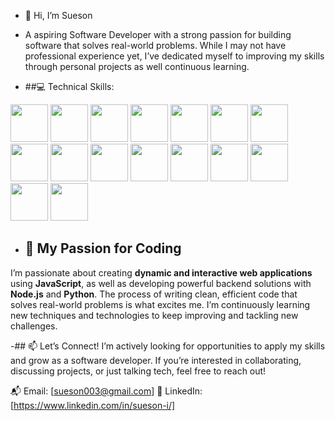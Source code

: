 - 👋 Hi, I’m Sueson
- A aspiring Software Developer with a strong passion for building software that solves real-world problems. While I may not have professional experience yet, I’ve dedicated myself to improving my skills through personal projects as well continuous learning.
  
- ##💻 Technical Skills:
 <p>
  <img src="https://img.icons8.com/?size=96&id=uJM6fQYqDaZK&format=png" style="height: 60px"/>
  <img src="https://img.icons8.com/?size=96&id=108784&format=png" style="height: 60px"/>
  <img src="https://img.icons8.com/?size=96&id=13441&format=png" style="height: 60px"/>
  <img src="https://img.icons8.com/?size=80&id=bzf0DqjXFHIW&format=png" style="height: 60px"/>
  <img src="https://img.icons8.com/?size=96&id=hsPbhkOH4FMe&format=png" style="height: 60px"/>
  <img src="https://img.icons8.com/?size=128&id=AU6Wc7r56Fxz&format=png" style="height: 60px"/>
  <img src="https://img.icons8.com/?size=128&id=2ZOaTclOqD4q&format=png" style="height: 60px"/>
  <img src="https://img.icons8.com/?size=96&id=4PiNHtUJVbLs&format=png" style="height: 60px"/>
  <img src="https://img.icons8.com/?size=96&id=EzPCiQUqWWEa&format=png" style="height: 60px"/>
  <img src="https://img.icons8.com/?size=96&id=38561&format=png" style="height: 60px"/>
  <img src="https://img.icons8.com/?size=160&id=8rKdRqZFLurS&format=png" style="height: 60px"/>
  <img src="https://img.icons8.com/?size=96&id=62452&format=png" style="height: 60px"/>
  <img src="https://img.icons8.com/?size=96&id=24895&format=png" style="height: 60px"/>
  <img src="https://img.icons8.com/?size=96&id=hmieDPifBlBM&format=png" style="height: 60px"/>
  <img src="https://img.icons8.com/?size=96&id=22813&format=png" style="height: 60px"/>
  <img src="https://img.icons8.com/?size=96&id=grZaE9tjqDyr&format=png" style="height: 60px"/>
</p>
  

- ## 🌱 My Passion for Coding
I’m passionate about creating **dynamic and interactive web applications** using **JavaScript**, as well as developing powerful backend solutions with **Node.js** and **Python**. The process of writing clean, efficient code that solves real-world problems is what excites me. I’m continuously learning new techniques and technologies to keep improving and tackling new challenges.

-## 📫 Let’s Connect!
I’m actively looking for opportunities to apply my skills and grow as a software developer. If you’re interested in collaborating, discussing projects, or just talking tech, feel free to reach out!

📬 Email: [sueson003@gmail.com]
🔗 LinkedIn: [https://www.linkedin.com/in/sueson-i/]

<!---
sueson/sueson is a ✨ special ✨ repository because its `README.md` (this file) appears on your GitHub profile.
You can click the Preview link to take a look at your changes.
--->
